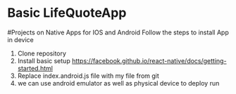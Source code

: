# Basic LifeQuoteApp 
#Projects on Native Apps for IOS and Android
Follow the steps to install App in device
  1. Clone repository
  2. Install basic setup https://facebook.github.io/react-native/docs/getting-started.html
  3. Replace index.android.js file with my file from git
  4. we can use android emulator as well as physical device to deploy run
   
